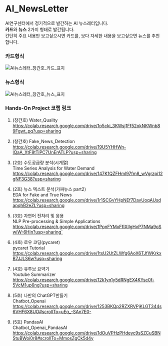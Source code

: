 # AI_NewsLetter

AI연구센터에서 정기적으로 발간하는 AI 뉴스레터입니다. <br>
<b>카드</b>와 <b>뉴스</b> 2가지 형태로 발간됩니다. <br>
간단히 주요 내용만 보고싶으시면 카드를, 보다 자세한 내용을 보고싶으면 뉴스를 추천합니다.

### 카드형식
 ![AI뉴스레터_창간호_카드_표지](https://user-images.githubusercontent.com/96035289/203706295-5df31cac-9c2b-441c-b527-ba8478eaa49f.png)


### 뉴스형식
 ![AI뉴스레터_창간호_뉴스_표지](https://user-images.githubusercontent.com/96035289/203706638-fc7b17f5-6b0b-4fa5-ba29-a8582f118af4.png)


### Hands-On Project 코랩 링크
1) (창간호) Water_Quality <br>
   https://colab.research.google.com/drive/1p5cki_3KWsj1Ff52okNKWnb89Fgwt_pq?usp=sharing
   
2) (창간호) Fake_News_Detection <br>
   https://colab.research.google.com/drive/19U5YHHWn-lQaA_XtF8tTiPC7UnErATLP?usp=sharing
   
3) (2호) 수도공급량 분석(시계열) <br>
   Time Series Analysis for Water Demand <br>
   https://colab.research.google.com/drive/147K1QZFHml97fm8_wVgrzpi12gNF3G38?usp=sharing
   
4) (2호) 뉴스 텍스트 분석(가짜뉴스 part2)   
   EDA for Fake and True News <br>
   https://colab.research.google.com/drive/1r1SCGvYHpNEf7DavUoqAUsdapqhB2eZL?usp=sharing
   
5) (3호) 자연어 전처리 및 응용   
   NLP Pre-processing & Simple Applications <br>
   https://colab.research.google.com/drive/1PpnFYMxFfIXlIgHvP7NMa9oSwiW-6HIn?usp=sharing`
 
6) (4호) 로우 코딩(pycaret)   
   pycaret Tutorial <br>
   https://colab.research.google.com/drive/1tsU2UtZLWfg6AoX6TJfWKrkxB7JJLS6w?usp=sharing
   
7) (4호) 유투브 요약기   
   Youtube Summarizer <br>
   https://colab.research.google.com/drive/12k1yn1y5dRNgEX4KYsc0f-5VcM1up6ng?usp=sharing   

8) (5호) 나만의 ChatGPT만들기   
   Chatbot_Openai <br>
   https://colab.research.google.com/drive/1253BKQp2RZXRVPjKLGT344s6VHF6X8UO#scrollTo=uEq_-SAn7E0-   

9) (5호) PandasAI      
   Chatbot_Openai_PandasAI <br>
   https://colab.research.google.com/drive/1dOuVPHzPHdeyc9sSZCuSBNStuBWoi0r8#scrollTo=MmosZgCk5d4y
   
